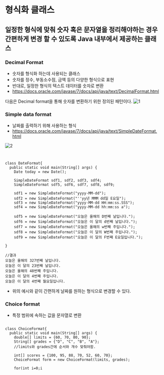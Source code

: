 # 형식화 클래스
## 일정한 형식에 맞춰 숫자 혹은 문자열을 정리해야하는 경우 간편하게 변경 할 수 있도록 Java 내부에서 제공하는 클래스

### Decimal Format
- 숫자를 형식화 하는데 사용되는 클래스
- 숫자를 정수, 부동소수점, 금액 등의 다양한 형식으로 표현
- 반대로, 일정한 형식의 텍스트 데이터를 숫자로 변환
- https://docs.oracle.com/javase/7/docs/api/java/text/DecimalFormat.html

다음은 Decimal format을 통해 숫자를 변환하기 위한 정의된 패턴이다.
![1](https://user-images.githubusercontent.com/45792158/209120542-08b5afd8-e7e3-4390-944f-dfa499bed2d1.jpg)

### Simple data format
- 날짜를 출력하기 위해 사용하는 형식
- https://docs.oracle.com/javase/7/docs/api/java/text/SimpleDateFormat.html

![2](https://user-images.githubusercontent.com/45792158/209121574-357ffca5-947f-459a-8588-d6a68bfe8414.jpg)

<pre><code>

class DateFormat{
  public static void main(String[] args) {
    Date today = new Date();
    
    SimpleDateFormat sdf1, sdf2, sdf3, sdf4;
    SimpleDateFormat sdf5, sdf6, sdf7, sdf8, sdf9;
    
    sdf1 = new SimpleDateFormat("yyyy-MM-dd");
    sdf2 = new SimpleDateFormat("''yy년 MMM dd일 E요일");
    sdf3 = new SimpleDateFormat("yyyy-MM-dd HH:mm:ss.SSS");
    sdf4 = new SimpleDateFormat("yyyy-MM-dd hh:mm:ss a");
    
    sdf5 = new SimpleDateFormat("오늘은 올해의 D번째 날입니다.");
    sdf6 = new SimpleDateFormat("오늘은 이 달의 d번째 날입니다.");
    sdf7 = new SimpleDateFormat("오늘은 올해의 w번째 주입니다.");
    sdf8 = new SimpleDateFormat("오늘은 이 달의 W번째 주입니다.");
    sdf9 = new SimpleDateFormat("오늘은 이 달의 F번째 E요일입니다.");
    
}

//결과
오늘은 올해의 327번째 날입니다.
오늘은 이 달의 23번째 날입니다.
오늘은 올해의 48번째 주입니다.
오늘은 이 달의 4번째 주입니다.
오늘은 이 달의 4번째 월요일입니다.
</code></pre>

- 위의 예시와 같이 간편하게 날짜를 원하는 형식으로 변경할 수 있다.


### Choice format
- 특정 범위에 속하는 값을 문자열로 변환

<pre><code>
class ChoiceFormat{
  public static void main(String[] args) {
    double[] limits = {60, 70, 80, 90};
    String[] grades = {"D", "C", "B", "A"};
    //limits와 grades간에 순서와 개수 맞춰야함.

    int[] scores = {100, 95, 88, 70, 52, 60, 70};
    ChoiceFormat form = new ChoiceFormat(limits, grades);
    
    for(int i=0;i<scores.length;i++) {
      System.out.println(scores[i]+:+form.format(scores[i]));
    }
}

//String pattern = "60#D|70#C|80<B|90#A;"

</code></pre>
